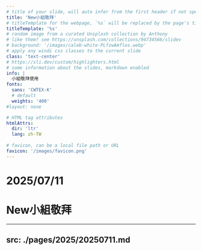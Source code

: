 ```yaml
---
# title of your slide, will auto infer from the first header if not specified
title: 'New小組敬拜'
# titleTemplate for the webpage, `%s` will be replaced by the page's title
titleTemplate: '%s'
# random image from a curated Unsplash collection by Anthony
# like them? see https://unsplash.com/collections/94734566/slidev
# background: '/images/caleb-white-PLfzwAmflos.webp'
# apply any windi css classes to the current slide
class: 'text-center'
# https://sli.dev/custom/highlighters.html
# some information about the slides, markdown enabled
info: |
  小組敬拜使用
fonts:
  sans: 'CWTEX-K'
  # default
  weights: '400'
#layout: none

# HTML tag attributes
htmlAttrs:
  dir: 'ltr'
  lang: zh-TW
  
# favicon, can be a local file path or URL
favicon: '/images/favicon.png'
---
```


 # 2025/07/11
 # New小組敬拜

---
src: ./pages/2025/20250711.md
---
